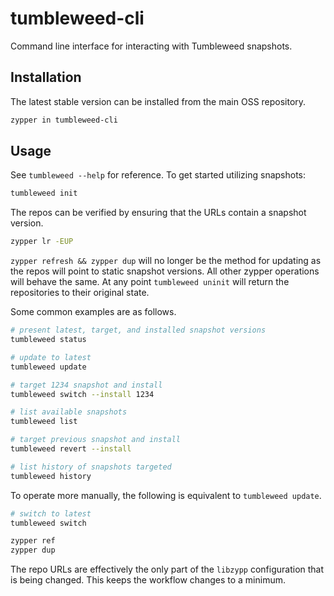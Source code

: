 # tumbleweed-cli

Command line interface for interacting with Tumbleweed snapshots.

## Installation

The latest stable version can be installed from the main OSS repository.

```bash
zypper in tumbleweed-cli
```

## Usage

See `tumbleweed --help` for reference. To get started utilizing snapshots:

```bash
tumbleweed init
```

The repos can be verified by ensuring that the URLs contain a snapshot version.

```bash
zypper lr -EUP
```

`zypper refresh && zypper dup` will no longer be the method for updating as the
repos will point to static snapshot versions. All other zypper operations will
behave the same. At any point `tumbleweed uninit` will return the repositories
to their original state.

Some common examples are as follows.

```bash
# present latest, target, and installed snapshot versions
tumbleweed status

# update to latest
tumbleweed update

# target 1234 snapshot and install
tumbleweed switch --install 1234

# list available snapshots
tumbleweed list

# target previous snapshot and install
tumbleweed revert --install

# list history of snapshots targeted
tumbleweed history
```

To operate more manually, the following is equivalent to `tumbleweed update`.

```bash
# switch to latest
tumbleweed switch

zypper ref
zypper dup
```

The repo URLs are effectively the only part of the `libzypp` configuration that
is being changed. This keeps the workflow changes to a minimum.
